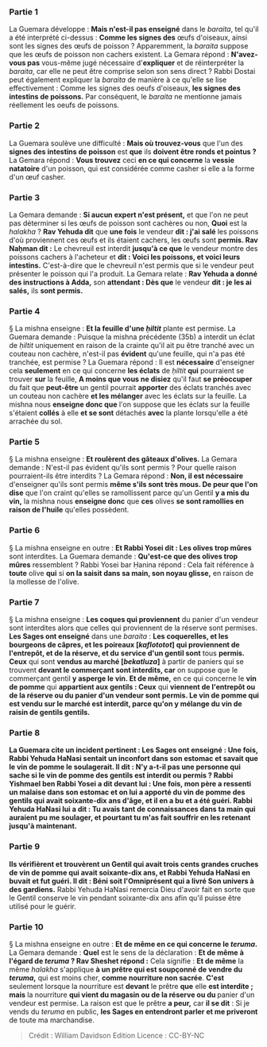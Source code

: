 
### Partie 1
La Guemara développe : <b>Mais n'est-il pas enseigné</b> dans le <i>baraita</i>, tel qu'il a été interprété ci-dessus : <b>Comme les signes des</b> œufs d'oiseaux, ainsi sont les signes des œufs de poisson ?</b> Apparemment, la <i>baraita</i> suppose que les œufs de poisson non cachers existent. La Gemara répond : <b>N'avez-vous pas</b> vous-même jugé nécessaire d'<b>expliquer</b> et de réinterpréter la <i>baraita</i>, car elle ne peut être comprise selon son sens direct ? Rabbi Dostai peut également expliquer la <i>baraita</i> de manière à ce qu'elle se lise effectivement : Comme les signes des oeufs d'oiseaux, <b>les signes des intestins de poissons.</b> Par conséquent, le <i>baraita</i> ne mentionne jamais réellement les oeufs de poissons.

### Partie 2
La Guemara soulève une difficulté : <b>Mais où trouvez-vous</b> que l'un des <b>signes des intestins de poisson</b> est <b>que</b> ils <b>doivent être ronds et pointus ?</b> La Gemara répond : <b>Vous trouvez</b> ceci <b>en ce qui concerne</b> la <b>vessie natatoire</b> d'un poisson, qui est considérée comme casher si elle a la forme d'un œuf casher.

### Partie 3
La Gemara demande : <b>Si aucun expert n'est présent,</b> et que l'on ne peut pas déterminer si les œufs de poisson sont cachères ou non, <b>Quoi</b> est la <i>halakha</i> ? <b>Rav Yehuda dit</b> que <b>une fois</b> le vendeur <b>dit : j'ai salé</b> les poissons d'où proviennent ces œufs et ils étaient cachers, les œufs sont <b>permis. Rav Naḥman dit :</b> Le chevreuil est interdit <b>jusqu'à ce que</b> le vendeur montre des poissons cachers à l'acheteur et <b>dit : Voici les poissons, et voici leurs intestins.</b> C'est-à-dire que le chevreuil n'est permis que si le vendeur peut présenter le poisson qui l'a produit. La Gemara relate : <b>Rav Yehuda a donné des instructions à Adda,</b> son <b>attendant : Dès que</b> le vendeur <b>dit : je les ai salés,</b> ils <b>sont permis.</b>

### Partie 4
§ La mishna enseigne : <b>Et la feuille d'une <i>ḥiltit</i></b> plante est permise. La Guemara demande : Puisque la mishna précédente (35b) a interdit un éclat de <i>ḥiltit</i> uniquement en raison de la crainte qu'il ait pu être tranché avec un couteau non cachère, n'est-il pas <b>évident</b> qu'une feuille, qui n'a pas été tranchée, est permise ? La Guemara répond : Il est <b>nécessaire</b> d'enseigner cela <b>seulement</b> en ce qui concerne <b>les éclats</b> de <i>ḥiltit</i> <b>qui</b> pourraient se trouver <b>sur</b> la feuille, <b>A moins que vous ne disiez</b> qu'il faut <b>se préoccuper</b> du fait que <b>peut-être</b> un gentil pourrait <b>apporter</b> des éclats tranchés avec un couteau non cachère <b>et les mélanger</b> avec les éclats sur la feuille. La mishna nous <b>enseigne donc que</b> l'on suppose que les éclats sur la feuille s'étaient <b>collés</b> à elle <b>et se sont</b> détachés <b>avec</b> la plante lorsqu'elle a été arrachée du sol.

### Partie 5
§ La mishna enseigne : <b>Et roulèrent des gâteaux d'olives.</b> La Gemara demande : N'est-il pas évident qu'ils sont permis ? Pour quelle raison pourraient-ils être interdits ? La Gemara répond : <b>Non, il est nécessaire</b> d'enseigner qu'ils sont permis <b>même s'ils sont très mous. De peur que l'on dise</b> que l'on craint qu'elles se ramollissent parce qu'un Gentil <b>y a mis du vin,</b> la mishna nous <b>enseigne donc</b> que <b>ces</b> olives <b>se sont ramollies en raison de l'huile</b> qu'elles possèdent.

### Partie 6
§ La mishna enseigne en outre : <b>Et Rabbi Yosei dit : Les olives trop mûres</b> sont interdites.</b> La Guemara demande : <b>Qu'est-ce que des olives trop mûres</b> ressemblent ? Rabbi Yosei bar Ḥanina répond :</b> Cela fait référence à <b>toute</b> olive <b>qui</b> si <b>on la saisit dans sa main, son noyau glisse,</b> en raison de la mollesse de l'olive.

### Partie 7
§ La mishna enseigne : <b>Les coques qui proviennent</b> du panier d'un vendeur sont interdites alors que celles qui proviennent de la réserve sont permises. <b>Les Sages ont enseigné</b> dans une <i>baraita</i> : <b>Les coquerelles, et les bourgeons de câpres, et les poireaux [<i>kaflototot</i>] qui proviennent de l'entrepôt, et de la réserve, et du</b> <b>service d'un gentil sont</b> tous <b>permis. Ceux</b> qui sont <b>vendus au marché [<i>bekatluza</i>]</b> à partir de paniers qui se trouvent <b>devant le commerçant sont interdits, car</b> on suppose que le commerçant gentil <b>y asperge le vin. Et de même,</b> en ce qui concerne le <b>vin de pomme</b> qui <b>appartient aux gentils : Ceux</b> qui <b>viennent de l'entrepôt ou de la réserve ou du <b>panier d'un vendeur sont permis.</b> Le vin de pomme qui <b>est vendu sur le marché</b> est <b>interdit, parce qu'on y mélange</b> du <b>vin</b> de raisin de gentils <b>gentils.</b>

### Partie 8
La Guemara cite un incident pertinent : <b>Les Sages ont enseigné : Une fois, Rabbi</b> Yehuda HaNasi <b>sentait</b> un inconfort <b>dans son estomac</b> et savait que le vin de pomme le soulagerait. <b>Il dit : N'y a-t-il pas</b> une <b>personne qui sache</b> si le <b>vin de pomme des gentils</b> est <b>interdit ou permis ? Rabbi Yishmael ben Rabbi Yosei a dit devant lui : Une fois, mon père a ressenti</b> un malaise <b>dans son estomac et on lui a apporté du vin de pomme des gentils</b> qui avait <b>soixante-dix ans</b> d'âge, <b>et il en a bu</b> <b>et a été guéri.</b> Rabbi Yehuda HaNasi <b>lui a dit : Tu avais tant</b> de connaissances <b>dans ta main</b> qui auraient pu me soulager, <b>et</b> pourtant <b>tu m'as fait souffrir</b> en les retenant jusqu'à maintenant.

### Partie 9
<b>Ils vérifièrent et trouvèrent un Gentil qui avait trois cents grandes cruches de vin de pomme</b> qui avait <b>soixante-dix ans</b>, <b>et</b> Rabbi Yehuda HaNasi <b>en buvait</b> et fut guéri. Il dit : Béni soit l'Omniprésent qui a livré Son univers à des gardiens.</b> Rabbi Yehuda HaNasi remercia Dieu d'avoir fait en sorte que le Gentil conserve le vin pendant soixante-dix ans afin qu'il puisse être utilisé pour le guérir.

### Partie 10
§ La mishna enseigne en outre : <b>Et de même en ce qui concerne le <i>teruma</i>.</b> La Gemara demande : <b>Quel</b> est le sens de la déclaration : <b>Et de même à l'égard de <i>teruma</i> ? Rav Sheshet répond :</b> Cela signifie : <b>Et de même</b> la même <i>halakha</i> s'applique <b>à un prêtre qui est soupçonné de vendre du <i>teruma</i>,</b> qui est moins cher, <b>comme nourriture non sacrée</b>. <b>C'est</b> seulement lorsque la nourriture est <b>devant</b> le prêtre <b>que</b> elle <b>est interdite ; mais</b> la nourriture <b>qui vient du magasin ou de la réserve ou du </b> panier d'un vendeur est permise.</b> La raison est que le prêtre <b>a peur,</b> car <b>il se dit</b> : Si je vends du <i>teruma</i> en public, <b>les Sages en entendront parler et me priveront</b> de toute ma marchandise.

>Crédit : William Davidson Edition
>Licence : CC-BY-NC